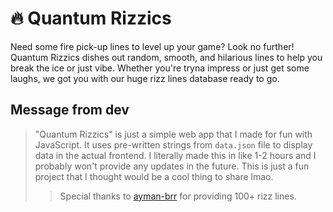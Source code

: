 # 🔥 Quantum Rizzics
Need some fire pick-up lines to level up your game? Look no further! Quantum Rizzics dishes out random, smooth, and hilarious lines to help you break the ice or just vibe. Whether you're tryna impress or just get some laughs, we got you with our huge rizz lines database ready to go.

## Message from dev

> "Quantum Rizzics" is just a simple web app that I made for fun with JavaScript. It uses pre-written strings from `data.json` file to display data in the actual frontend. I literally made this in like 1-2 hours and I probably won't provide any updates in the future. This is just a fun project that I thought would be a cool thing to share lmao.
>
>> Special thanks to [ayman-brr](https://github.com/ayman-brr) for providing 100+ rizz lines.
